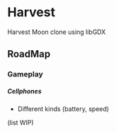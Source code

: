 # Harvest
Harvest Moon clone using libGDX


## RoadMap

### Gameplay
#####   Cellphones
* Different kinds (battery, speed)


(list WIP)
